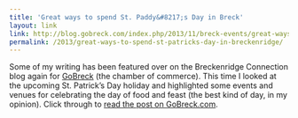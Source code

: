 ```yaml
---
title: 'Great ways to spend St. Paddy&#8217;s Day in Breck'
layout: link
link: http://blog.gobreck.com/index.php/2013/11/breck-events/great-ways-to-spend-st-patricks-day-in-breckenridge/
permalink: /2013/great-ways-to-spend-st-patricks-day-in-breckenridge/
---
```

Some of my writing has been featured over on the Breckenridge Connection blog again for [GoBreck][1] (the chamber of commerce). This time I looked at the upcoming St. Patrick&#8217;s Day holiday and highlighted some events and venues for celebrating the day of food and feast (the best kind of day, in my opinion). Click through to [read the post on GoBreck.com][2].

 [1]: http://www.gobreck.com/
 [2]: http://blog.gobreck.com/index.php/2013/11/breck-events/great-ways-to-spend-st-patricks-day-in-breckenridge/